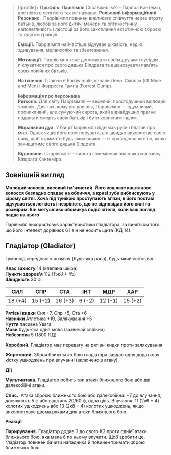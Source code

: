 > [!profile]+ **Профіль: Парівімпл**
>Справжнє ім'я - Парпол Кантемір, але ніхто в селі його так не називає.
> **Рольовий інформаційний**
> **Резонанс.**  Паррівімпл повинен викликати співчуття через втрату батьків, любов за його дитячі манери та оптимістичну наполегливість і лестощі за його захоплення екзотичною зброєю та одягом гравців.
> 
> **Емоції.** Паррівімпл найчастіше відчуває цікавість, надію, здивування, меланхолію та збентеження.
> 
> **Мотивації.** Паррівімпл хоче допомагати своїм друзям і сусідам, піклуватися про свого дядька Білдрата та вшановувати пам’ять своїх покійних батьків.
> 
> **Натхнення.** Граючи в Parriwimple, канали Ленні Смолла (Of Mice and Men) і Форреста Гампа (Forrest Gump).
> 
> **Інформація про персонажа**  
> **Persona.** Для світу Паррівімпл — веселий, простодушний молодий чоловік. Для тих, кому він довіряє, Паррівімпл — вдумливий, проникливий, але сумуючий сирота, який відчайдушно прагне подолати смерть своїх батьків і бути корисним іншим.
> 
> **Моральний дух.** У бійці Паррівімпл піднімав руки і благав про мир. Однак якщо його проігнорувати, він швидко використає свою силу, щоб стримати будь-яких вояків — із праведною люттю, якщо захищатиме свого дядька Білдрата.
> 
> **Відносини.** Паррівімпл — сирота і племінник власника магазину Білдрата Кантеміра.
## Зовнішній вигляд
**Молодий чоловік, високий і м'язистий. Його кошлате каштанове волосся безладно спадає на обличчя, а криві зуби виблискують у сірому світлі. Хоча під тунікою проступають м'язи, в його поставі відчувається легкість і незрілість, що не відповідає його силі та розмірам. Він метушливо обсмикує поділ кітеля, коли ваш погляд падає на нього**


Парівімпл використовує характеристики гладіатора, за винятком того, що його Інтелект дорівнює 6 і він не носить щита (КД 14). 
## Гладіатор (Gladiator)

Гуманоїд середнього розміру (будь-яка раса), будь-який світогляд

**Клас захисту** 14 (клепана шкіра)  
**Пункти здоров’я** 112 (15к8 + 45)  
**Швидкість** 30 ф.

| СИЛ     | СПР     | СТА     | ІНТ    | МДР     | ХАР     |
| ------- | ------- | ------- | ------ | ------- | ------- |
| 18 (+4) | 15 (+2) | 16 (+3) | 6 (-2) | 12 (+1) | 15 (+2) |

**Рятівні кидки** Сил +7, Спр +5, Ста +6  
**Навички** Атлетика +10, Залякування +5  
**Чуття** пасивна Увага  
**Мови** будь-яка одна мова (зазвичай спільна)  
**Небезпека** 5 (1800 ПД)

**Хоробрий.** Гладіатор має перевагу на рятівні кидки проти залякування.

**Жорстокий.** Зброя ближнього бою гладіатора завдає одну додаткову кістку ушкоджень при влучанні (включено в атаку).

**Дії**

**Мультиатака.** Гладіатор робить три атаки ближнього бою або дві далекобійні атаки.

**Спис.**  Атака зброєю ближнього бою або далекобійна: +7 до влучання, досяжність 5 ф або відстань 20/60 ф, одна ціль. Влучання: 11 (2к6 + 4) колотих ушкоджень або 13 (2к8 + 4) колотих ушкоджень, якщо використовує двома руками для атаки ближнього бою.

**Реакції**

**Парирування.** Гладіатор додає 3 до свого КЗ проти однієї атаки ближнього бою, яка мала б по ньому влучити. Щоб зробити це, гладіатор повинен бачити нападника й повинен тримати зброю ближнього бою.



